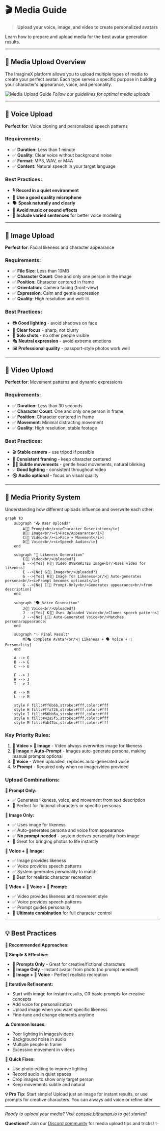 # 🎬 Media Guide

> **Upload your voice, image, and video to create personalized avatars**

Learn how to prepare and upload media for the best avatar generation results.

---

## 🎯 Media Upload Overview

The ImagineX platform allows you to upload multiple types of media to create your perfect avatar. Each type serves a specific purpose in building your character's appearance, voice, and personality.

![Media Upload Guide](../assets/images/image-guide.png)
*Follow our guidelines for optimal media uploads*

---

## 🎤 Voice Upload

**Perfect for**: Voice cloning and personalized speech patterns

### Requirements:
- ✅ **Duration**: Less than 1 minute
- ✅ **Quality**: Clear voice without background noise
- ✅ **Format**: MP3, WAV, or M4A
- ✅ **Content**: Natural speech in your target language

### Best Practices:
- 🎙️ **Record in a quiet environment**
- 📱 **Use a good quality microphone** 
- 🗣️ **Speak naturally and clearly**
- 🎵 **Avoid music or sound effects**
- 📝 **Include varied sentences** for better voice modeling

---

## 📸 Image Upload

**Perfect for**: Facial likeness and character appearance

### Requirements:
- ✅ **File Size**: Less than 10MB
- ✅ **Character Count**: One and only one person in the image
- ✅ **Position**: Character centered in frame
- ✅ **Orientation**: Camera facing (front-view)
- ✅ **Expression**: Calm and gentle expression
- ✅ **Quality**: High resolution and well-lit

### Best Practices:
- 📷 **Good lighting** - avoid shadows on face
- 🎯 **Clear focus** - sharp, not blurry
- 👤 **Solo shots** - no other people visible
- 🎭 **Neutral expression** - avoid extreme emotions
- 🖼️ **Professional quality** - passport-style photos work well

---

## 🎥 Video Upload

**Perfect for**: Movement patterns and dynamic expressions

### Requirements:
- ✅ **Duration**: Less than 30 seconds
- ✅ **Character Count**: One and only one person in frame
- ✅ **Position**: Character centered in frame
- ✅ **Movement**: Minimal distracting movement
- ✅ **Quality**: High resolution, stable footage

### Best Practices:
- 🎬 **Stable camera** - use tripod if possible
- 🎯 **Consistent framing** - keep character centered
- 🚶‍♀️ **Subtle movements** - gentle head movements, natural blinking
- 💡 **Good lighting** - consistent throughout video
- 🔇 **Audio optional** - focus on visual quality

---

## 🎯 Media Priority System

Understanding how different uploads influence and overwrite each other:

```mermaid
graph TD
    subgraph "📤 User Uploads"
        A[📝 Prompt<br/><i>Character Description</i>]
        B[📸 Image<br/><i>Face/Appearance</i>]
        C[🎥 Video<br/><i>Face + Movement</i>]
        D[🎤 Voice<br/><i>Speech Audio</i>]
    end
    
    subgraph "🎯 Likeness Generation"
        E{🎥 Video<br/>Uploaded?}
        E -->|Yes| F[🎥 Video OVERWRITES Image<br/>Uses video for likeness]
        E -->|No| G{📸 Image<br/>Uploaded?}
        G -->|Yes| H[📸 Image for Likeness<br/>📝 Auto-generates persona<br/><i>Prompt becomes optional</i>]
        G -->|No| I[📝 Prompt-Only<br/>Generates appearance<br/>from description]
    end
    
    subgraph "🗣️ Voice Generation"
        J{🎤 Voice<br/>Uploaded?}
        J -->|Yes| K[🎤 Uses Uploaded Voice<br/>Clones speech patterns]
        J -->|No| L[🤖 Auto-Generated Voice<br/>Matches persona/appearance]
    end
    
    subgraph "✨ Final Result"
        M[🎭 Complete Avatar<br/>👤 Likeness + 🗣️ Voice + 💭 Personality]
    end
    
    A --> E
    B --> E
    C --> E
    
    F --> J
    H --> J
    I --> J
    
    K --> M
    L --> M
    
    style F fill:#ff6b6b,stroke:#fff,color:#fff
    style H fill:#ffa726,stroke:#fff,color:#fff
    style I fill:#66bb6a,stroke:#fff,color:#fff
    style K fill:#42a5f5,stroke:#fff,color:#fff
    style M fill:#ab47bc,stroke:#fff,color:#fff
```

### **Key Priority Rules:**
1. **🎥 Video > 📸 Image** - Video always overwrites image for likeness
2. **📸 Image = Auto-Prompt** - Images auto-generate persona, making manual prompts optional
3. **🎤 Voice** - When uploaded, replaces auto-generated voice
4. **✨ Prompt** - Required only when no image/video provided

### **Upload Combinations:**

**📝 Prompt Only:**
- ✅ Generates likeness, voice, and movement from text description
- 🎯 Perfect for fictional characters or specific personas

**📸 Image Only:**
- ✅ Uses image for likeness
- ✅ Auto-generates persona and voice from appearance
- ✅ **No prompt needed** - system derives personality from image
- 🎯 Great for bringing photos to life instantly

**🎤 Voice + 📸 Image:**
- ✅ Image provides likeness
- ✅ Voice provides speech patterns
- ✅ System generates personality to match
- 🎯 Best for realistic character recreation

**🎥 Video + 🎤 Voice + 📝 Prompt:**
- ✅ Video provides likeness and movement style
- ✅ Voice provides speech patterns  
- ✅ Prompt guides personality
- 🎯 **Ultimate combination** for full character control

---

## 💡 Best Practices

**🎯 Recommended Approaches:**

**🚀 Simple & Effective:**
- **📝 Prompts Only** - Great for creative/fictional characters
- **📸 Image Only** - Instant avatar from photo (no prompt needed!)
- **📸 Image + 🎤 Voice** - Perfect realistic recreation

**🔄 Iterative Refinement:**
- Start with image for instant results, OR basic prompts for creative concepts
- Add voice for personalization 
- Upload image when you want specific likeness
- Fine-tune and change elements anytime

**⚠️ Common Issues:**
- Poor lighting in images/videos
- Background noise in audio
- Multiple people in frame
- Excessive movement in videos

**🔧 Quick Fixes:**
- Use photo editing to improve lighting
- Record audio in quiet spaces
- Crop images to show only target person
- Keep movements subtle and natural

**💡 Pro Tip:** Start simple! Upload just an image for instant results, or use prompts for creative characters. You can always add voice or refine later.

---

*Ready to upload your media? Visit [console.bithuman.io](https://console.bithuman.io) to get started!*

**Questions?** Join our [Discord community](https://discord.gg/yM7wRRqu) for media upload tips and tricks! ✨ 